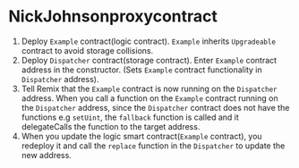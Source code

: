 # NickJohnsonproxycontract

1. Deploy `Example` contract(logic contract). `Example` inherits `Upgradeable` contract to avoid storage collisions.
2. Deploy `Dispatcher` contract(storage contract). Enter `Example` contract address in the constructor.
(Sets `Example` contract functionality in `Dispatcher` address).
3. Tell Remix that the `Example` contract is now running on the `Dispatcher` address. 
When you call a function on the `Example` contract running on the `Dispatcher` address, since the `Dispatcher` contract does not have the functions e.g `setUint`, 
the `fallback` function is called and it delegateCalls the function to the target address. 
4. When you update the logic smart contract(`Example` contract), you redeploy it and call the `replace` function in the `Dispatcher` to update the new address. 


